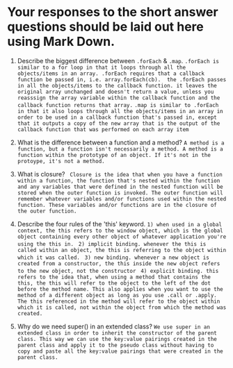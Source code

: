 # Your responses to the short answer questions should be laid out here using Mark Down.
1. Describe the biggest difference between `.forEach` & `.map`.
 `.forEach is similar to a for loop in that it loops through all the objects/items in an array. .forEach requires that a callback function be passed in, i.e. array.forEach(cb).  the .forEach passes in all the objects/items to the callback function. it leaves the original array unchanged and doesn't return a value, unless you reasssign the array variable within the callback function and the callback function returns that array.` 
 `.map is similar to .forEach in that it also loops through all the objects/items in an array in order to be used in a callback function that's passed in, except that it outputs a copy of the new array that is the output of the callback function that was performed on each array item `
2. What is the difference between a function and a method?
`A method is a function, but a function isn't necessarily a method. A method is a function within the prototype of an object. If it's not in the protoype, it's not a method. `
3. What is closure?
` Closure is the idea that when you have a function within a function, the function that's nested within the function and any variables that were defined in the nested function will be stored when the outer function is invoked. The outer function will remember whatever variables and/or functions used within the nested function. These variables and/or functions are in the closure of the outer function.`

4. Describe the four rules of the 'this' keyword.
`1) when used in a global context, the this refers to the window object, which is the global object containing every other object of whatever application you're using the this in. `
`2) implicit binding. whenever the this is called within an object, the this is referring to the object within which it was called. `
`3) new binding. whenever a new object is created from a constructor, the this inside the new object refers to the new object, not the constructor `
`4) explicit binding. this refers to the idea that, when using a method that contains the this, the this will refer to the object to the left of the dot before the method name. This also applies when you want to use the method of a different object as long as you use .call or .apply. The this referenced in the method will refer to the object within which it is called, not within the object from which the method was created.  `

5. Why do we need super() in an extended class?
`We use super in an extended class in order to inherit the constructor of the parent class. This way we can use the key:value pairings created in the parent class and apply it to the pseudo class without having to copy and paste all the key:value pairings that were created in the parent class.  `